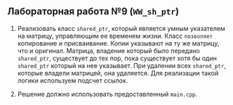 ## Лабораторная работа №9 (`WW_sh_ptr`)

1. Реализовать класс `shared_ptr`, который является умным указателем на матрицу, управляющим
ее временем жизни. Класс `позволяет` копирование и присваивание.
Копии указывают на ту же матрицу, что и оригинал.
Матрица, владение который было передано `shared_ptr`, существует до тех пор,
пока существует хотя бы один `shared_ptr` который на нее указывает.
При удалении всех `shared_ptr`, которые владели матрицей, она удаляется.
Для реализации такой логики используем подсчет ссылок.

2. Решение должно использовать предоставленный `main.cpp`.
